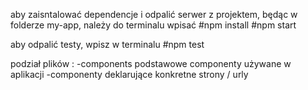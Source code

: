 aby zaisntalować dependencje i odpalić serwer z projektem, będąc w folderze my-app, należy do terminalu wpisać
#npm install
#npm start

aby odpalić testy, wpisz w terminalu
#npm test

podział plików :
-components podstawowe componenty używane w aplikacji
-componenty deklarujące konkretne strony / urly
